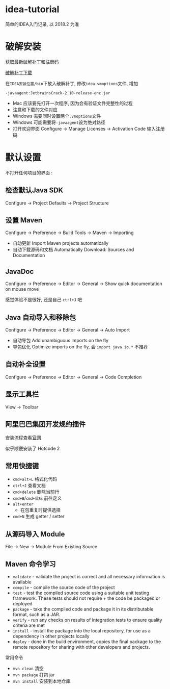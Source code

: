# idea-tutorial
简单的IDEA入门记录, 以 2018.2 为准

# 破解安装
[获取最新破解补丁和注册码](http://idea.lanyus.com/)

[破解补丁下载](http://idea.lanyus.com/jar/JetbrainsCrack-2.10-release-enc.jar)

在`IDEA安装位置/bin`下放入破解补丁, 修改`idea.vmoptions`文件, 增加
```
-javaagent:JetbrainsCrack-2.10-release-enc.jar
```
+ Mac 应该要先打开一次程序, 因为会有验证文件完整性的过程
+ 注意和下载的文件对应
+ Windows 需要同时设置两个`.vmoptions`文件
+ Windows 可能需要将`-javaagent`设为绝对路径
+ 打开欢迎界面 Configure -> Manage Licenses -> Activation Code 输入注册码

# 默认设置
不打开任何项目的界面 : 

## 检查默认Java SDK
Configure -> Project Defaults -> Project Structure

## 设置 Maven 
Configure -> Preference -> Build Tools -> Maven -> Importing
+ 自动更新 Import Maven projects automatically
+ 自动下载源码和文档 Automatically Download: Sources and Documentation

## JavaDoc
Configure -> Preference -> Editor -> General -> Show quick documentation on mouse move

感觉体验不是很好, 还是自己 `ctrl+J` 吧

## Java 自动导入和移除包
Configure -> Preference -> Editor -> General -> Auto Import
+ 自动导包 Add unambiguous imports on the fly
+ 导包优化 Optimize imports on the fly, 会 `import java.io.*` 不推荐 

## 自动补全设置
Configure -> Preference -> Editor -> General -> Code Completion

## 显示工具栏
View -> Toolbar

## 阿里巴巴集团开发规约插件
安装流程查看[官网](http://ide.alibaba-inc.com/)

似乎顺便安装了 Hotcode 2

## 常用快捷键
+ `cmd+alt+L` 格式化代码
+ `ctrl+J` 查看文档
+ `cmd+delete` 删除当前行
+ `cmd+B`/`cmd+鼠标` 前往定义
+ `alt+enter`
    + 在包重复时提供选择
+ `cmd+N` 生成 getter / setter 

## 从源码导入 Module
File -> New -> Module From Existing Source 

## Maven 命令学习
+ `validate` - validate the project is correct and all necessary information is available
+ `compile` - compile the source code of the project
+ `test` - test the compiled source code using a suitable unit testing framework. These tests should not require + the code be packaged or deployed
+ `package` - take the compiled code and package it in its distributable format, such as a JAR.
+ `verify` - run any checks on results of integration tests to ensure quality criteria are met
+ `install` - install the package into the local repository, for use as a dependency in other projects locally
+ `deploy` - done in the build environment, copies the final package to the remote repository for sharing with other developers and projects.

常用命令
+ `mvn clean` 清空
+ `mvn package` 打包 jar
+ `mvn install` 安装到本地仓库
